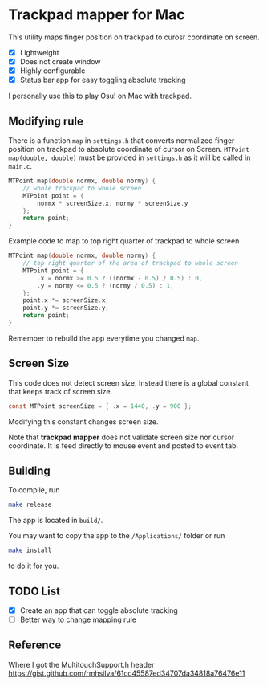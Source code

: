 # Trackpad mapper for Mac

This utility maps finger position on trackpad to curosr coordinate on screen.

- [x] Lightweight
- [x] Does not create window
- [x] Highly configurable
- [x] Status bar app for easy toggling absolute tracking

I personally use this to play Osu! on Mac with trackpad.

## Modifying rule
There is a function `map` in `settings.h` that converts normalized finger
position on trackpad to absolute coordinate of cursor on Screen.
`MTPoint map(double, double)` must be provided in `settings.h` as it will be
called in `main.c`.

```C
MTPoint map(double normx, double normy) {
    // whole trackpad to whole screen
    MTPoint point = {
        normx * screenSize.x, normy * screenSize.y
    };
    return point;
}
```

Example code to map to top right quarter of trackpad to whole screen

```C
MTPoint map(double normx, double normy) {
    // top right quarter of the area of trackpad to whole screen
    MTPoint point = {
        .x = normx >= 0.5 ? ((normx - 0.5) / 0.5) : 0,
        .y = normy <= 0.5 ? (normy / 0.5) : 1,
    };
    point.x *= screenSize.x;
    point.y *= screenSize.y;
    return point;
}
```

Remember to rebuild the app everytime you changed `map`.

## Screen Size
This code does not detect screen size. Instead there is a global constant that
keeps track of screen size.

```C
const MTPoint screenSize = { .x = 1440, .y = 900 };
```

Modifying this constant changes screen size.

Note that **trackpad mapper** does not validate screen size nor cursor
coordinate. It is feed directly to mouse event and posted to event tab.

## Building

To compile, run
```sh
make release
```

The app is located in `build/`.

You may want to copy the app to the `/Applications/` folder or run
```sh
make install
```
to do it for you.

## TODO List

- [x] Create an app that can toggle absolute tracking
- [ ] Better way to change mapping rule

## Reference
Where I got the MultitouchSupport.h header
https://gist.github.com/rmhsilva/61cc45587ed34707da34818a76476e11

